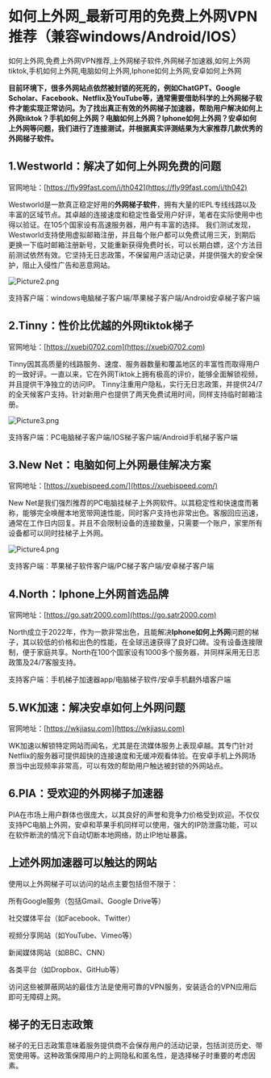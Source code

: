 # 如何上外网_最新可用的免费上外网VPN推荐（兼容windows/Android/IOS）
如何上外网,免费上外网VPN推荐,上外网梯子软件,外网梯子加速器,如何上外网tiktok,手机如何上外网,电脑如何上外网,Iphone如何上外网,安卓如何上外网

**目前环境下，很多外网站点依然被封锁的死死的，例如ChatGPT、Google Scholar、Facebook、Netflix及YouTube等，通常需要借助科学的上外网梯子软件才能实现正常访问。为了找出真正有效的外网梯子加速器，帮助用户解决如何上外网tiktok？手机如何上外网？电脑如何上外网？Iphone如何上外网？安卓如何上外网等问题，我们进行了连接测试，并根据真实评测结果为大家推荐几款优秀的外网梯子软件。**

## 1.Westworld：解决了如何上外网免费的问题
官网地址：[https://fly99fast.com/i/th042](https://fly99fast.com/i/th042)

Westworld是一款真正稳定好用的**外网梯子软件**，拥有大量的IEPL专线线路以及丰富的区域节点。其卓越的连接速度和稳定性备受用户好评，笔者在实际使用中也得以验证。在105个国家设有高速服务器，用户有丰富的选择。
我们测试发现，Westworld支持使用虚拟邮箱注册，并且每个账户都可以免费试用三天，到期后更换一下临时邮箱注册新号，又能重新获得免费时长，可以长期白嫖，这个方法目前测试依然有效。它坚持无日志政策，不保留用户活动记录，并提供强大的安全保护，阻止入侵性广告和恶意网站。

![Picture2.png](https://p.inari.site/usr/795/675bc8a6f1b4c.png)

支持客户端：windows电脑梯子客户端/苹果梯子客户端/Android安卓梯子客户端

## 2.Tinny：性价比优越的外网tiktok梯子
官网地址：[https://xuebi0702.com](https://xuebi0702.com)

Tinny因其高质量的线路服务、速度、服务器数量和覆盖地区的丰富性而取得用户的一致好评。一直以来，它在外网Tiktok上拥有极高的评价，能够全面解锁视频，并且提供干净独立的访问IP。
Tinny注重用户隐私，实行无日志政策，并提供24/7的全天候客户支持。针对新用户也提供了两天免费试用时间，同样支持临时邮箱注册。

![Picture3.png](https://p.inari.site/usr/795/675bc8a731a22.png)

支持客户端：PC电脑梯子客户端/IOS梯子客户端/Android手机梯子客户端

## 3.New Net：电脑如何上外网最佳解决方案
官网地址：[https://xuebispeed.com/](https://xuebispeed.com/)

New Net是我们强烈推荐的PC电脑挂梯子上外网软件。以其稳定性和快速度而著称，能够完全唤醒本地宽带网速性能，同时客户支持也非常出色。客服回应迅速，通常在工作日内回复。并且不会限制设备的连接数量，只需要一个账户，家里所有设备都可以同时挂梯子上外网。

![Picture4.png](https://p.inari.site/usr/795/675bc8a7b45ea.png)

支持客户端：苹果梯子软件客户端/PC梯子客户端/安卓梯子客户端

## 4.North：Iphone上外网首选品牌
官网地址：[https://go.satr2000.com](https://go.satr2000.com)

North成立于2022年，作为一款非常出色，且能解决**Iphone如何上外网**问题的梯子，其以较低的价格和出色的性能，在全球迅速获得了良好口碑。没有设备连接限制，便于家庭共享。North在100个国家设有1000多个服务器，并同样采用无日志政策及24/7客服支持。

支持客户端：手机梯子加速器app/电脑梯子软件/安卓手机翻外墙客户端

## 5.WK加速：解决安卓如何上外网问题
官网地址：[https://wkjiasu.com](https://wkjiasu.com)

WK加速以解锁特定网站而闻名，尤其是在流媒体服务上表现卓越。其专门针对Netflix的服务器可提供超快的连接速度和无缓冲观看体验。在安卓手机上外网场景当中出现频率非常高，可以有效的帮助用户触达被封锁的外网站点。

## 6.PIA：受欢迎的外网梯子加速器
PIA在市场上用户群体也很庞大，以其良好的声誉和竞争力价格受到欢迎。不仅仅支持PC电脑上外网，安卓和苹果手机同样可以使用，强大的IP防泄露功能，可以在软件断流的情况下自动切断本地网络，防止IP地址暴露。

## 上述外网加速器可以触达的网站
使用以上外网梯子可以访问的站点主要包括但不限于：

所有Google服务（包括Gmail、Google Drive等）

社交媒体平台（如Facebook、Twitter）

视频分享网站（如YouTube、Vimeo等）

新闻媒体网站（如BBC、CNN）

各类平台（如Dropbox、GitHub等）

访问这些被屏蔽网站的最佳方法是使用可靠的VPN服务，安装适合的VPN应用后即可无障碍上网。

## 梯子的无日志政策
梯子的无日志政策意味着服务提供商不会保存用户的活动记录，包括浏览历史、带宽使用等。这种政策保障用户的上网隐私和匿名性，是选择梯子时重要的考虑因素。
